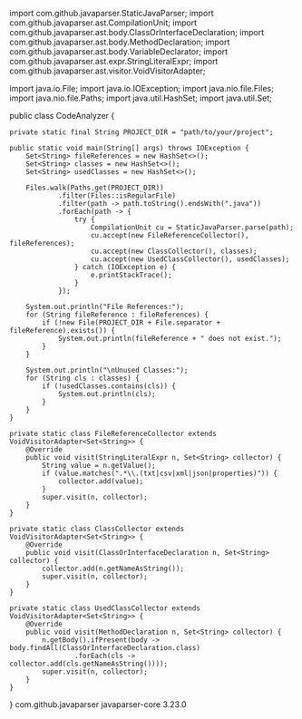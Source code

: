 import com.github.javaparser.StaticJavaParser;
import com.github.javaparser.ast.CompilationUnit;
import com.github.javaparser.ast.body.ClassOrInterfaceDeclaration;
import com.github.javaparser.ast.body.MethodDeclaration;
import com.github.javaparser.ast.body.VariableDeclarator;
import com.github.javaparser.ast.expr.StringLiteralExpr;
import com.github.javaparser.ast.visitor.VoidVisitorAdapter;

import java.io.File;
import java.io.IOException;
import java.nio.file.Files;
import java.nio.file.Paths;
import java.util.HashSet;
import java.util.Set;

public class CodeAnalyzer {

    private static final String PROJECT_DIR = "path/to/your/project";

    public static void main(String[] args) throws IOException {
        Set<String> fileReferences = new HashSet<>();
        Set<String> classes = new HashSet<>();
        Set<String> usedClasses = new HashSet<>();

        Files.walk(Paths.get(PROJECT_DIR))
                .filter(Files::isRegularFile)
                .filter(path -> path.toString().endsWith(".java"))
                .forEach(path -> {
                    try {
                        CompilationUnit cu = StaticJavaParser.parse(path);
                        cu.accept(new FileReferenceCollector(), fileReferences);
                        cu.accept(new ClassCollector(), classes);
                        cu.accept(new UsedClassCollector(), usedClasses);
                    } catch (IOException e) {
                        e.printStackTrace();
                    }
                });

        System.out.println("File References:");
        for (String fileReference : fileReferences) {
            if (!new File(PROJECT_DIR + File.separator + fileReference).exists()) {
                System.out.println(fileReference + " does not exist.");
            }
        }

        System.out.println("\nUnused Classes:");
        for (String cls : classes) {
            if (!usedClasses.contains(cls)) {
                System.out.println(cls);
            }
        }
    }

    private static class FileReferenceCollector extends VoidVisitorAdapter<Set<String>> {
        @Override
        public void visit(StringLiteralExpr n, Set<String> collector) {
            String value = n.getValue();
            if (value.matches(".*\\.(txt|csv|xml|json|properties)")) {
                collector.add(value);
            }
            super.visit(n, collector);
        }
    }

    private static class ClassCollector extends VoidVisitorAdapter<Set<String>> {
        @Override
        public void visit(ClassOrInterfaceDeclaration n, Set<String> collector) {
            collector.add(n.getNameAsString());
            super.visit(n, collector);
        }
    }

    private static class UsedClassCollector extends VoidVisitorAdapter<Set<String>> {
        @Override
        public void visit(MethodDeclaration n, Set<String> collector) {
            n.getBody().ifPresent(body -> body.findAll(ClassOrInterfaceDeclaration.class)
                    .forEach(cls -> collector.add(cls.getNameAsString())));
            super.visit(n, collector);
        }
    }
}
<dependencies>
    <dependency>
        <groupId>com.github.javaparser</groupId>
        <artifactId>javaparser-core</artifactId>
        <version>3.23.0</version>
    </dependency>
</dependencies>
